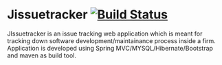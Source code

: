 # Jissuetracker [![Build Status](https://travis-ci.org/hexad3cimal/jissuetracker.svg?branch=master)](https://travis-ci.org/hexad3cimal/jissuetracker)

JIssuetracker is an issue tracking web application which is meant for tracking down  software development/maintainance process inside a firm. Application is developed using Spring MVC/MYSQL/Hibernate/Bootstrap and maven as build tool.
